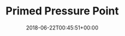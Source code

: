 ---
slug: primed-pressure-point
title: Primed Pressure Point
seoTitle: Warframe Primed Pressure Point
layout: baro-primed
date: 2018-06-22T00:45:51+00:00
increases: "increases "
modName: "Primed Pressure Point"
originalMod: "Pressure Point"
credits: "100,000"
ducats: 350
image: /images/mods/PrimedPressurePoint.png
---